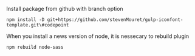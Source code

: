 Install package from github with branch option

```
npm install -D git+https://github.com/stevenMouret/gulp-iconfont-template.git\#codepoint
```

When you install a news version of node, it is nessecary to rebuild plugin

```git
npm rebuild node-sass
```